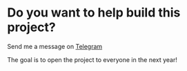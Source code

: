 # Do you want to help build this project?
Send me a message on [Telegram](https://t.me/Dutchdev)

The goal is to open the project to everyone in the next year!
